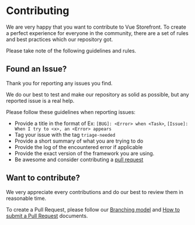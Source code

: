 # Contributing

We are very happy that you want to contribute to Vue Storefront. 
To create a perfect experience for everyone in the community, there are a set of rules and best practices which our repository got.

Please take note of the following guidelines and rules.

## Found an Issue?

Thank you for reporting any issues you find. 

We do our best to test and make our repository as solid as possible, but any reported issue is a real help.

Please follow these guidelines when reporting issues:

- Provide a title in the format of Ex: `[BUG]: <Error> when <Task>`, `[Issue]: When I try to <x>, an <Error> appears`
- Tag your issue with the tag `triage-needed`
- Provide a short summary of what you are trying to do
- Provide the log of the encountered error if applicable
- Provide the exact version of the framework you are using.
- Be awesome and consider contributing a [pull request](#want-to-contribute)

## Want to contribute?

We very appreciate every contributions and do our best to review them in reasonable time.

To create a Pull Request, please follow our [Branching model](https://docs.vuestorefront.io/v2/contributing/branching-model.html) and [How to submit a Pull Request](https://docs.vuestorefront.io/v2/contributing/how-to-submit-pull-request.html) documents. 

